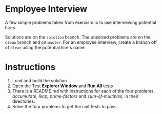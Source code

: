 # Employee Interview #

A few simple problems taken from exercism.io to use interviewing potential hires.

Solutions are on the `solution` branch. The unsolved problems are on the `clean` branch and on `master`. For an employee interview, create a branch off of `clean` using the potential hire's name.

# Instructions

1. Load and build the solution
2. Open the Test **Explorer Window** and **Run All** tests
3. There is a README.md with instructions for each of the four problems, *accumulate*, *leap*, *prime-factors* and *sum-of-multiples*, in their directories.
3. Solve the four problems to get the unit tests to pass.